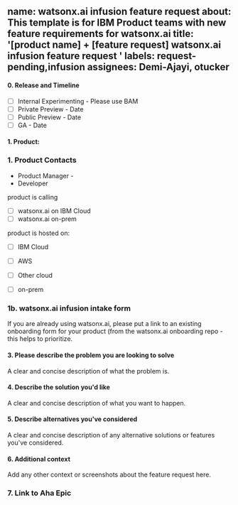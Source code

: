 
name: watsonx.ai infusion feature request
about: This template is for IBM Product teams with new feature requirements for watsonx.ai
title: '[product name] + [feature request] watsonx.ai infusion feature request '
labels: request-pending,infusion
assignees: Demi-Ajayi, otucker
---

#### 0.  Release and Timeline


- [ ] Internal Experimenting - Please use BAM
- [ ] Private Preview - Date
- [ ] Public Preview - Date
- [ ] GA - Date

#### 1. Product: 

### 1. Product Contacts
- Product Manager -
- Developer 

product is calling

- [ ] watsonx.ai on IBM Cloud
- [ ] watsonx.ai on-prem

product is hosted on:

- [ ] IBM Cloud
- [ ] AWS
- [ ] Other cloud
- [ ] on-prem


### 1b. watsonx.ai infusion intake form

If you are already using watsonx.ai, please put a link to an existing onboarding form for your product (from the watsonx.ai onboarding repo - 
this helps to prioritize. 


#### 3.  Please describe the problem you are looking to solve

A clear and concise description of what the problem is. 

#### 4. Describe the solution you'd like

A clear and concise description of what you want to happen.

#### 5. Describe alternatives you've considered

A clear and concise description of any alternative solutions or features you've considered.

#### 6. Additional context

Add any other context or screenshots about the feature request here.

### 7. Link to Aha Epic 
